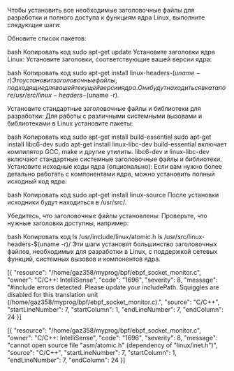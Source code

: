 Чтобы установить все необходимые заголовочные файлы для разработки и полного доступа к функциям ядра Linux, выполните следующие шаги:

Обновите список пакетов:

bash
Копировать код
sudo apt-get update
Установите заголовки ядра Linux: Установите заголовки, соответствующие вашей версии ядра:

bash
Копировать код
sudo apt-get install linux-headers-$(uname -r)
Это установит заголовочные файлы, подходящие для вашей текущей версии ядра. Они будут находиться в каталоге /usr/src/linux-headers-$(uname -r).

Установите стандартные заголовочные файлы и библиотеки для разработки: Для работы с различными системными вызовами и библиотеками в Linux установите пакеты:

bash
Копировать код
sudo apt-get install build-essential
sudo apt-get install libc6-dev
sudo apt-get install linux-libc-dev
build-essential включает компилятор GCC, make и другие утилиты.
libc6-dev и linux-libc-dev включают стандартные системные заголовочные файлы и библиотеки.
Установите исходные коды ядра (опционально): Если вам нужно более детально работать с компонентами ядра, можно установить полный исходный код ядра:

bash
Копировать код
sudo apt-get install linux-source
После установки исходники будут находиться в /usr/src/.

Убедитесь, что заголовочные файлы установлены: Проверьте, что нужные заголовки доступны, например:

bash
Копировать код
ls /usr/include/linux/atomic.h
ls /usr/src/linux-headers-$(uname -r)/
Эти шаги установят большинство заголовочных файлов, необходимых для разработки в Linux, с поддержкой сетевых функций, системных вызовов и компонентов ядра.


[{
	"resource": "/home/gaz358/myprog/bpf/ebpf_socket_monitor.c",
	"owner": "C/C++: IntelliSense",
	"code": "1696",
	"severity": 8,
	"message": "#include errors detected. Please update your includePath. Squiggles are disabled for this translation unit (/home/gaz358/myprog/bpf/ebpf_socket_monitor.c).",
	"source": "C/C++",
	"startLineNumber": 7,
	"startColumn": 1,
	"endLineNumber": 7,
	"endColumn": 24
}]

[{
	"resource": "/home/gaz358/myprog/bpf/ebpf_socket_monitor.c",
	"owner": "C/C++: IntelliSense",
	"code": "1696",
	"severity": 8,
	"message": "cannot open source file \"asm/atomic.h\" (dependency of \"linux/inet.h\")",
	"source": "C/C++",
	"startLineNumber": 7,
	"startColumn": 1,
	"endLineNumber": 7,
	"endColumn": 24
}]

